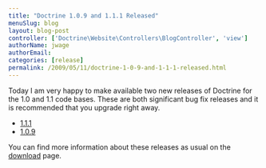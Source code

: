```yaml
---
title: "Doctrine 1.0.9 and 1.1.1 Released"
menuSlug: blog
layout: blog-post
controller: ['Doctrine\Website\Controllers\BlogController', 'view']
authorName: jwage
authorEmail:
categories: [release]
permalink: /2009/05/11/doctrine-1-0-9-and-1-1-1-released.html
---
```

Today I am very happy to make available two new releases of Doctrine for
the 1.0 and 1.1 code bases. These are both significant bug fix releases
and it is recommended that you upgrade right away.

-   [1.1.1](http://www.doctrine-project.org/download/1_1_1/format/tgz)
-   [1.0.9](http://www.doctrine-project.org/download/1_0_9/format/tgz)

You can find more information about these releases as usual on the
[download](http://www.doctrine-project.org/download) page.
